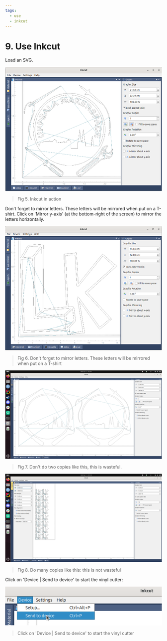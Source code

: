 ```yaml
---
tags:
  - use
  - inkcut
---
```


# 9. Use Inkcut

Load an SVG.

![Inkcut in action](inkcut_with_ums_logo.png)

> Fig 5. Inkcut in action

Don't forget to mirror letters.
These letters will be mirrored when put on a T-shirt.
Click on 'Mirror y-axis' (at the bottom-right of the screen) to mirror
the letters horizontally.

![Don't forget to mirror letters. These letters will be mirrored when put on a T-shirt](forgot_mirror.png)

> Fig 6. Don't forget to mirror letters.
> These letters will be mirrored when put on a T-shirt

![Don't do two copies like this](inkcut_2_copies_wasteful.png)

> Fig 7. Don't do two copies like this, this is wasteful.

![Do many copies like this](inkcut_many.png)

> Fig 8. Do many copies like this: this is not wasteful

Click on 'Device | Send to device' to start the vinyl cutter:

![Click on 'Device | Send to device' to start the vinyl cutter](inkcut_send_to_device.png)

> Click on 'Device | Send to device' to start the vinyl cutter
